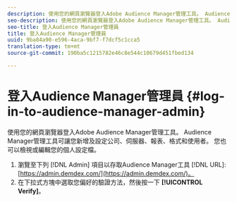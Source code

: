 ```yaml
---
description: 使用您的網頁瀏覽器登入Adobe Audience Manager管理工具。 Audience Manager管理工具可讓您新增及設定公司、伺服器、報表、格式和使用者。 您也可以檢視或編輯您的個人設定檔。
seo-description: 使用您的網頁瀏覽器登入Adobe Audience Manager管理工具。 Audience Manager管理工具可讓您新增及設定公司、伺服器、報表、格式和使用者。 您也可以檢視或編輯您的個人設定檔。
seo-title: 登入Audience Manager管理員
title: 登入Audience Manager管理員
uuid: 9ba84a90-e596-4aca-9bf7-f7dcf5c1cca5
translation-type: tm+mt
source-git-commit: 190ba5c1215782e46c8e544c10679d451fbed134

---
```



# 登入Audience Manager管理員 {#log-in-to-audience-manager-admin}

使用您的網頁瀏覽器登入Adobe Audience Manager管理工具。 Audience Manager管理工具可讓您新增及設定公司、伺服器、報表、格式和使用者。 您也可以檢視或編輯您的個人設定檔。

<!-- t_login.xml -->

1. 瀏覽至下列 [!DNL Admin] 項目以存取Audience Manager工具 [!DNL URL]: [https://admin.demdex.com/](https://admin.demdex.com/)。
1. 在下拉式方塊中選取您偏好的驗證方法，然後按一下 **[!UICONTROL Verify]**。
